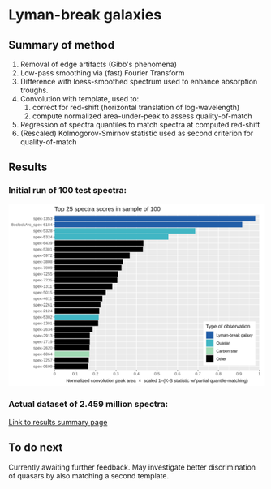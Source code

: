 # Lyman-break galaxies

## Summary of method

1. Removal of edge artifacts (Gibb's phenomena)
1. Low-pass smoothing via (fast) Fourier Transform
1. Difference with loess-smoothed spectrum used to enhance absorption troughs.
1. Convolution with template, used to:
   1. correct for red-shift (horizontal translation of log-wavelength)
   1. compute normalized area-under-peak to assess quality-of-match
1. Regression of spectra quantiles to match spectra at computed red-shift
1. (Rescaled) Kolmogorov-Smirnov statistic used as second criterion for quality-of-match

## Results

### Initial run of 100 test spectra:

![Plot of top 25 scoring spectra](https://raw.githubusercontent.com/bwu62/shinys/061c9cb70adaf650cb5c30fee44d9f411bb9a139/LymanFFT/top25.svg)

### Actual dataset of 2.459 million spectra:

[Link to results summary page](http://pages.stat.wisc.edu/~bwu62/run4/)

## To do next

Currently awaiting further feedback. May investigate better discrimination of quasars by also matching a second template.

